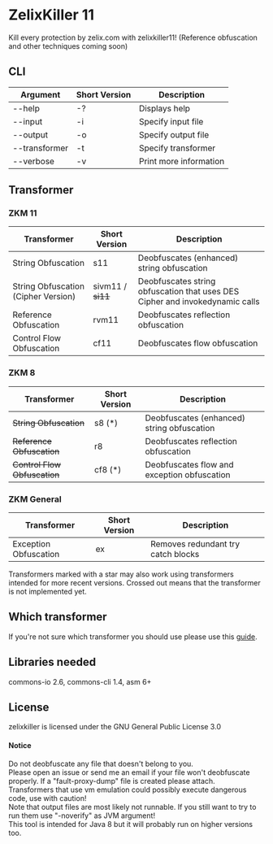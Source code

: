 # ZelixKiller 11
Kill every protection by zelix.com with zelixkiller11! (Reference obfuscation and other techniques coming soon)
## CLI
| Argument | Short Version | Description |
| --- | --- | --- |
| --help | -? | Displays help |
| --input | -i | Specify input file |
| --output | -o | Specify output file |
| --transformer | -t | Specify transformer |
| --verbose | -v | Print more information |
## Transformer

### ZKM 11

| Transformer | Short Version | Description |
| --- | --- | --- |
| String Obfuscation | s11 | Deobfuscates (enhanced) string obfuscation |
| String Obfuscation (Cipher Version) | sivm11 / ~~si11~~  | Deobfuscates string obfuscation that uses DES Cipher and invokedynamic calls |
| Reference Obfuscation | rvm11 | Deobfuscates reflection obfuscation |
| Control Flow Obfuscation | cf11 | Deobfuscates flow obfuscation |

### ZKM 8

| Transformer | Short Version | Description |
| --- | --- | --- |
| ~~String Obfuscation~~ | s8 (*) | Deobfuscates (enhanced) string obfuscation |
| ~~Reference Obfuscation~~ | r8 | Deobfuscates reflection obfuscation |
| ~~Control Flow Obfuscation~~ | cf8 (*) | Deobfuscates flow and exception obfuscation |
### ZKM General

| Transformer | Short Version | Description |
| --- | --- | --- |
| Exception Obfuscation | ex | Removes redundant try catch blocks |

   
   
Transformers marked with a star may also work using transformers intended for more recent versions. 
Crossed out means that the transformer is not implemented yet.
## Which transformer
If you're not sure which transformer you should use please use this [guide](docs/GUIDE.md).

## Libraries needed
commons-io 2.6, commons-cli 1.4, asm 6+

## License
zelixkiller is licensed under the GNU General Public License 3.0

#### Notice
Do not deobfuscate any file that doesn't belong to you.  
Please open an issue or send me an email if your file won't deobfuscate properly. If a "fault-proxy-dump" file is created please attach.   
Transformers that use vm emulation could possibly execute dangerous code, use with caution!   
Note that output files are most likely not runnable. If you still want to try to run them use "-noverify" as JVM argument!   
This tool is intended for Java 8 but it will probably run on higher versions too. 
